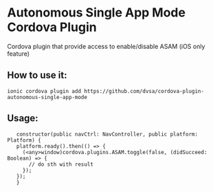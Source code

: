 # Autonomous Single App Mode Cordova Plugin

Cordova plugin that provide access to enable/disable ASAM (iOS only feature)

## How to use it:
 `ionic cordova plugin add https://github.com/dvsa/cordova-plugin-autonomous-single-app-mode`

## Usage: 
 ```
    constructor(public navCtrl: NavController, public platform: Platform) {
    platform.ready().then(() => {
      (<any>window)cordova.plugins.ASAM.toggle(false, (didSucceed: Boolean) => {
        // do sth with result 
      });
    });
    }
  ```
  
